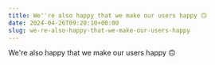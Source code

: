 ```yaml
---
title: We''re also happy that we make our users happy 🙃
date: 2024-04-26T09:20:10+00:00
slug: we-re-also-happy-that-we-make-our-users-happy
---
```


We're also happy that we make our users happy 🙃
